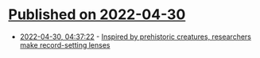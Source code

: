 # [Published on 2022-04-30](index.md)

* [2022-04-30, 04:37:22](https://news.ycombinator.com/item?id=31213379) - [Inspired by prehistoric creatures, researchers make record-setting lenses](https://phys.org/news/2022-04-prehistoric-creatures-record-setting-lenses.html)

